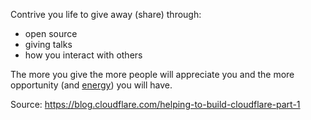 Contrive you life to give away (share) through:

* open source
* giving talks
* how you interact with others

The more you give the more people will appreciate you and the more opportunity (and [energy](https://youtu.be/5e5oPIHnHQs)) you will have.

Source: https://blog.cloudflare.com/helping-to-build-cloudflare-part-1

